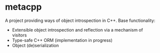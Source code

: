metacpp
=======
A project providing ways of object introspection in C++.
Base functionality:
* Extensible object introspection and reflection via a mechanism of visitors
* Type-safe C++ ORM (implementation in progress)
* Object (de)serialization
